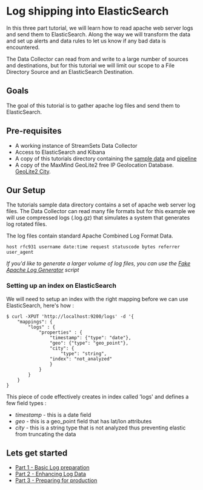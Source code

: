 # Log shipping into ElasticSearch

In this three part tutorial, we will learn how to read apache web server logs and send them to ElasticSearch. Along the way we will transform the data and set up alerts and data rules to let us know if any bad data is encountered.

The Data Collector can read from and write to a large number of sources and destinations, but for this tutorial we will limit our scope to a File Directory Source and an ElasticSearch Destination.

## Goals
The goal of this tutorial is to gather apache log files and send them to ElasticSearch.

## Pre-requisites
* A working instance of StreamSets Data Collector
* Access to ElasticSearch and Kibana
* A copy of this tutorials directory containing the [sample data](streamsets/tutorials/sample_data) and [pipeline](pipelines/Directory_to_ElasticSearch_Tutorial_Part_1.json)
* A copy of the MaxMind GeoLite2 free IP Geolocation Database. [GeoLite2 City](https://dev.maxmind.com/geoip/geoip2/geolite2/).

## Our Setup
The tutorials sample data directory contains a set of apache web server log files. The Data Collector can read many file formats but for this example we will use compressed logs (.log.gz) that simulates a system that generates log rotated files.

The log files contain standard Apache Combined Log Format Data.

` host rfc931 username date:time request statuscode bytes referrer user_agent `

*If you'd like to generate a larger volume of log files, you can use the [Fake Apache Log Generator](kiritbasu/Fake-Apache-Log-Generator) script*

### Setting up an index on ElasticSearch
We will need to setup an index with the right mapping before we can use ElasticSearch, here's how :
```
$ curl -XPUT 'http://localhost:9200/logs' -d '{
    "mappings": {
        "logs" : {
            "properties" : {
                "timestamp": {"type": "date"},
                "geo": {"type": "geo_point"},
                "city": {
                    "type": "string",
                "index": "not_analyzed"
                }
            }
        }
    }
}
```
This piece of code effectively creates in index called 'logs' and defines a few field types :
* *timestamp* - this is a date field
* *geo* - this is a geo_point field that has lat/lon attributes
* *city* - this is a string type that is not analyzed thus preventing elastic from truncating the data

## Lets get started
* [Part 1 - Basic Log preparation](log_shipping_to_elastic_part1.md)
* [Part 2 - Enhancing Log Data](log_shipping_to_elastic_part2.md)
* [Part 3 - Preparing for production](log_shipping_to_elastic_part3.md)

